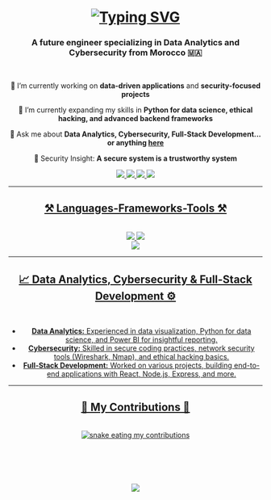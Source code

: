 <h1 align="center">
  <a href="https://git.io/typing-svg">
    <img src="https://readme-typing-svg.herokuapp.com?font=Pixelify+Sans&weight=500&size=22&pause=1000&color=925BF7&width=435&lines=Hello+World!+😎+I'm+Oussama+Boufarra" alt="Typing SVG" />
  </a>
</h1>

<h3 align="center">A future engineer specializing in Data Analytics and Cybersecurity from Morocco 🇲🇦</h3>

<br/>

<div align="center">
 
 🔭 I’m currently working on **data-driven applications** and **security-focused projects**
 
 🌱 I’m currently expanding my skills in **Python for data science, ethical hacking, and advanced backend frameworks**

 💬 Ask me about **Data Analytics, Cybersecurity, Full-Stack Development... or anything [here](https://github.com/BOUFARRA-OUSSAMA/BOUFARRA-OUSSAMA/issues)**

 🔐 Security Insight: **A secure system is a trustworthy system**

 <div align="center"> 
  <a href="mailto:your.email@example.com">
    <img src="https://img.shields.io/badge/Gmail-333333?style=for-the-badge&logo=gmail&logoColor=red" />
  </a>
  <a href="https://linkedin.com/in/oussama-boufarra" target="_blank">
    <img src="https://img.shields.io/badge/LinkedIn-0077B5?style=for-the-badge&logo=linkedin&logoColor=white" />
  </a>
  <a href="https://github.com/BOUFARRA-OUSSAMA" target="_blank">
    <img src="https://img.shields.io/badge/GitHub-181717?style=for-the-badge&logo=github&logoColor=white" />
  </a>
  <a href="https://www.kaggle.com/iyehbseh" target="_blank">
     <img src="https://img.shields.io/badge/Kaggle-20BEFF?style=for-the-badge&logo=kaggle&logoColor=white" /> 
</div>

 <hr/>
 
<h2 align="center">⚒️ Languages-Frameworks-Tools ⚒️</h2>
<br/>
<div align="center">
    <img src="https://skillicons.dev/icons?i=react,bootstrap,mui,html,css,vscode,github,figma,tailwind,git,wordpress" />
    <img src="https://skillicons.dev/icons?i=nodejs,python,javascript,typescript,express,firebase,mongodb,c,cpp,java,nextjs,mysql,wordpress,prisma,dotnet" /><br>
  <img src="https://skillicons.dev/icons?i=ps,ai,xd" />
</div>
<hr/>

<div align="center">
  <h2>📈 Data Analytics, Cybersecurity & Full-Stack Development ⚙️</h2>
  <br>
  <ul>
    <li><strong>Data Analytics:</strong> Experienced in data visualization, Python for data science, and Power BI for insightful reporting.</li>
    <li><strong>Cybersecurity:</strong> Skilled in secure coding practices, network security tools (Wireshark, Nmap), and ethical hacking basics.</li>
    <li><strong>Full-Stack Development:</strong> Worked on various projects, building end-to-end applications with React, Node.js, Express, and more.</li>
  </ul>
</div>

<hr/>

<div align="center">
  <h2>🐍 My Contributions 🐍</h2>
  <br>
  <img alt="snake eating my contributions" src="https://raw.githubusercontent.com/BOUFARRA-OUSSAMA/BOUFARRA-OUSSAMA/output/github-contribution-grid-snake.svg" />
  
  <br/><br/><br/>
</div>

<h3 align="center">
    <img src="https://readme-typing-svg.herokuapp.com/?font=Righteous&size=25&center=true&vCenter=true&width=500&height=70&duration=4000&lines=Thanks+for+visiting!+✌️;+Shoot+me+a+message+on+LinkedIn!;I'm+always+down+to+collaborate+:)">
</h3>
